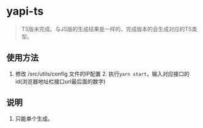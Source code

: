 # yapi-ts> TS版未完成。与JS版的生成结果是一样的，完成版本的会生成对应的TS类型。## 使用方法1. 修改 /src/utils/config 文件的IP配置   2. 执行`yarn start`，输入对应接口的id(浏览器地址栏接口url最后面的数字)## 说明1. 只能单个生成。